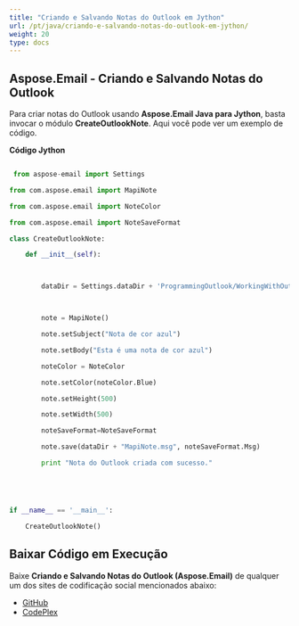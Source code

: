 ```yaml
---
title: "Criando e Salvando Notas do Outlook em Jython"
url: /pt/java/criando-e-salvando-notas-do-outlook-em-jython/
weight: 20
type: docs
---
```


## **Aspose.Email - Criando e Salvando Notas do Outlook**
Para criar notas do Outlook usando **Aspose.Email Java para Jython**, basta invocar o módulo **CreateOutlookNote**. Aqui você pode ver um exemplo de código.

**Código Jython**

```python

 from aspose-email import Settings

from com.aspose.email import MapiNote

from com.aspose.email import NoteColor

from com.aspose.email import NoteSaveFormat

class CreateOutlookNote:

    def __init__(self):



        dataDir = Settings.dataDir + 'ProgrammingOutlook/WorkingWithOutlookMessageFiles/CreateOutlookNote/'



        note = MapiNote()

        note.setSubject("Nota de cor azul")

        note.setBody("Esta é uma nota de cor azul")

        noteColor = NoteColor

        note.setColor(noteColor.Blue)

        note.setHeight(500)

        note.setWidth(500)

        noteSaveFormat=NoteSaveFormat

        note.save(dataDir + "MapiNote.msg", noteSaveFormat.Msg)

        print "Nota do Outlook criada com sucesso."





if __name__ == '__main__':        

    CreateOutlookNote()

```
## **Baixar Código em Execução**
Baixe **Criando e Salvando Notas do Outlook (Aspose.Email)** de qualquer um dos sites de codificação social mencionados abaixo:

- [GitHub](https://github.com/aspose-email/Aspose.Email-for-Java/releases/tag/Aspose.Email_Java_for_Jython-v1.0)
- [CodePlex](https://archive.codeplex.com/?p=asposeemailjavajython)